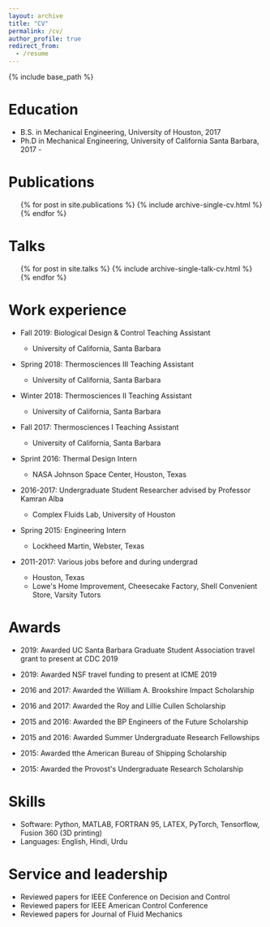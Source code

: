 ```yaml
---
layout: archive
title: "CV"
permalink: /cv/
author_profile: true
redirect_from:
  - /resume
---
```


{% include base_path %}

Education
======
* B.S. in Mechanical Engineering, University of Houston, 2017
* Ph.D in Mechanical Engineering, University of California Santa Barbara, 2017 - 

Publications
======
  <ul>{% for post in site.publications %}
    {% include archive-single-cv.html %}
  {% endfor %}</ul>
  
Talks
======
  <ul>{% for post in site.talks %}
    {% include archive-single-talk-cv.html %}
  {% endfor %}</ul>

Work experience
======
* Fall 2019: Biological Design & Control Teaching Assistant
  * University of California, Santa Barbara

* Spring 2018: Thermosciences III Teaching Assistant
  * University of California, Santa Barbara

* Winter 2018: Thermosciences II Teaching Assistant
  * University of California, Santa Barbara

* Fall 2017: Thermosciences I Teaching Assistant
  * University of California, Santa Barbara

* Sprint 2016: Thermal Design Intern
  * NASA Johnson Space Center, Houston, Texas

* 2016-2017: Undergraduate Student Researcher advised by Professor Kamran Alba
  * Complex Fluids Lab, University of Houston

* Spring 2015: Engineering Intern
  * Lockheed Martin, Webster, Texas

* 2011-2017: Various jobs before and during undergrad
  * Houston, Texas
  * Lowe's Home Improvement, Cheesecake Factory, Shell Convenient Store, Varsity Tutors

Awards
======
* 2019: Awarded UC Santa Barbara Graduate Student Association travel grant to present at CDC 2019

* 2019: Awarded NSF travel funding to present at ICME 2019

* 2016 and 2017: Awarded the William A. Brookshire Impact Scholarship

* 2016 and 2017: Awarded the Roy and Lillie Cullen Scholarship

* 2015 and 2016: Awarded the BP Engineers of the Future Scholarship

* 2015 and 2016: Awarded Summer Undergraduate Research Fellowships

* 2015: Awarded tthe American Bureau of Shipping Scholarship

* 2015: Awarded the Provost's Undergraduate Research Scholarship
  
Skills
======
* Software: Python, MATLAB, FORTRAN 95, LATEX, PyTorch, Tensorflow, Fusion 360 (3D printing)
* Languages: English, Hindi, Urdu
  
<!-- Teaching
======
  <ul>{% for post in site.teaching %}
    {% include archive-single-cv.html %}
  {% endfor %}</ul> -->
  
Service and leadership
======
* Reviewed papers for IEEE Conference on Decision and Control 
* Reviewed papers for IEEE American Control Conference
* Reviewed papers for Journal of Fluid Mechanics
